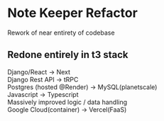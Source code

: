 # Note Keeper Refactor
Rework of near entirety of codebase

## Redone entirely in t3 stack

Django/React -> Next<br>
Django Rest API -> tRPC<br>
Postgres (hosted @Render) -> MySQL(planetscale)<br>
Javascript -> Typescript<br>
Massively improved logic / data handling<br>
Google Cloud(container) -> Vercel(FaaS)

